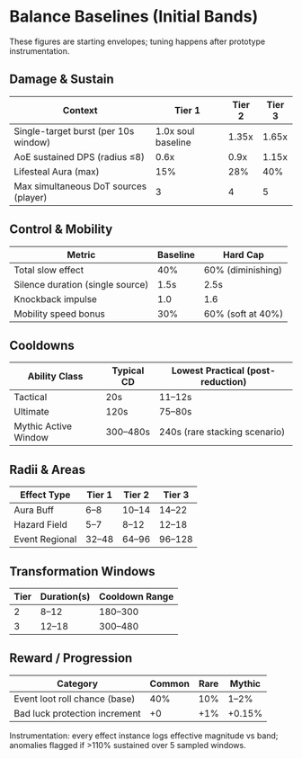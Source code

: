 # Balance Baselines (Initial Bands)

These figures are starting envelopes; tuning happens after prototype instrumentation.

## Damage & Sustain
| Context | Tier 1 | Tier 2 | Tier 3 |
|---------|--------|--------|--------|
| Single-target burst (per 10s window) | 1.0x soul baseline | 1.35x | 1.65x |
| AoE sustained DPS (radius ≤8) | 0.6x | 0.9x | 1.15x |
| Lifesteal Aura (max) | 15% | 28% | 40% |
| Max simultaneous DoT sources (player) | 3 | 4 | 5 |

## Control & Mobility
| Metric | Baseline | Hard Cap |
|--------|----------|----------|
| Total slow effect | 40% | 60% (diminishing) |
| Silence duration (single source) | 1.5s | 2.5s |
| Knockback impulse | 1.0 | 1.6 |
| Mobility speed bonus | 30% | 60% (soft at 40%) |

## Cooldowns
| Ability Class | Typical CD | Lowest Practical (post-reduction) |
|---------------|------------|-----------------------------------|
| Tactical | 20s | 11–12s |
| Ultimate | 120s | 75–80s |
| Mythic Active Window | 300–480s | 240s (rare stacking scenario) |

## Radii & Areas
| Effect Type | Tier 1 | Tier 2 | Tier 3 |
|-------------|--------|--------|--------|
| Aura Buff | 6–8 | 10–14 | 14–22 |
| Hazard Field | 5–7 | 8–12 | 12–18 |
| Event Regional | 32–48 | 64–96 | 96–128 |

## Transformation Windows
| Tier | Duration(s) | Cooldown Range |
|------|-------------|----------------|
| 2 | 8–12 | 180–300 |
| 3 | 12–18 | 300–480 |

## Reward / Progression
| Category | Common | Rare | Mythic |
|----------|--------|------|--------|
| Event loot roll chance (base) | 40% | 10% | 1–2% |
| Bad luck protection increment | +0 | +1% | +0.15% |

Instrumentation: every effect instance logs effective magnitude vs band; anomalies flagged if >110% sustained over 5 sampled windows.
